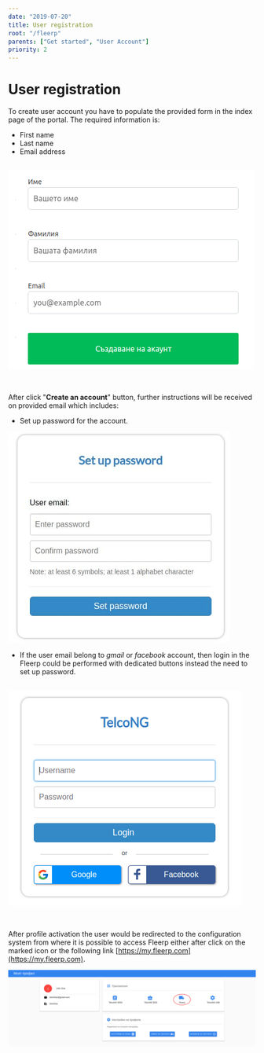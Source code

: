 ```yaml
---
date: "2019-07-20"
title: User registration
root: "/fleerp"
parents: ["Get started", "User Account"]
priority: 2
---
```


# User registration 

To create user account you have to populate the provided form in the index page of the portal.
The required information is: 
 - First name 
 - Last name
 - Email address  

![Registration Form](registration-form.png)
<br><br>
---

After click "**Create an account**" button, further instructions will be received on provided email which includes: 

- Set up password for the account. 
 
![Registration Form](setup-password.png)
 
- If the user email belong to *gmail* or *facebook* account, then login in the Fleerp could be performed with dedicated buttons instead the need to set up password. 
  
![Registration Form](login.png)
<br><br>
---

After profile activation the user would be redirected to the configuration system from where it is possible to access Fleerp either after click on the marked icon or the following link [https://my.fleerp.com](https://my.fleerp.com).

![Registration Form](accounts.png)
